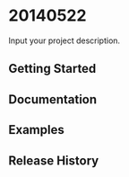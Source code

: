 # 20140522

Input your project description.

## Getting Started

## Documentation

## Examples

## Release History
